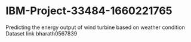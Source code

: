 # IBM-Project-33484-1660221765
Predicting the energy output of wind turbine based on weather condition
Dataset link  bharath0567839
